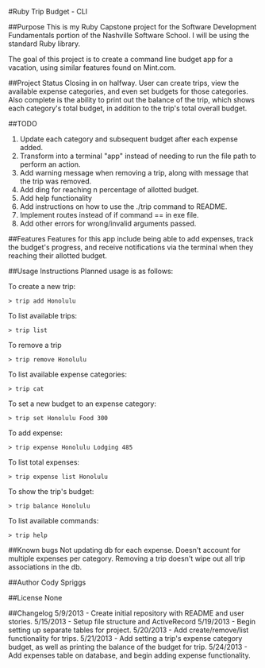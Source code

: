 #Ruby Trip Budget - CLI

##Purpose
This is my Ruby Capstone project for the Software Development Fundamentals portion of the Nashville Software School. I will be using the standard Ruby library.

The goal of this project is to create a command line budget app for a vacation, using similar features found on Mint.com.


##Project Status
Closing in on halfway.
User can create trips, view the available expense categories, and even set budgets for those categories. Also complete is the ability to print out the balance of the trip, which shows each category's total budget, in addition to the trip's total overall budget.

##TODO
1. Update each category and subsequent budget after each expense added.
2. Transform into a terminal "app" instead of needing to run the file path to perform an action.
2. Add warning message when removing a trip, along with message that the trip was removed.
3. Add ding for reaching n percentage of allotted budget.
4. Add help functionality
5. Add instructions on how to use the ./trip command to README.
6. Implement routes instead of if command == in exe file.
7. Add other errors for wrong/invalid arguments passed.

##Features
Features for this app include being able to add expenses, track the budget's progress, and receive notifications via the terminal when they reaching their allotted budget.


##Usage Instructions
Planned usage is as follows:

To create a new trip:

    > trip add Honolulu

To list available trips:

    > trip list

To remove a trip

    > trip remove Honolulu

To list available expense categories:

    > trip cat

To set a new budget to an expense category:

    > trip set Honolulu Food 300

To add expense:

    > trip expense Honolulu Lodging 485

To list total expenses:

    > trip expense list Honolulu

To show the trip's budget:

    > trip balance Honolulu

To list available commands:

    > trip help




##Known bugs
Not updating db for each expense.
Doesn't account for multiple expenses per category.
Removing a trip doesn't wipe out all trip associations in the db.


##Author
Cody Spriggs

##License
None


##Changelog
5/9/2013 - Create initial repository with README and user stories.
5/15/2013 - Setup file structure and ActiveRecord
5/19/2013 - Begin setting up separate tables for project.
5/20/2013 - Add create/remove/list functionality for trips.
5/21/2013 - Add setting a trip's expense category budget, as well as printing the balance of the budget for trip.
5/24/2013 - Add expenses table on database, and begin adding expense functionality.